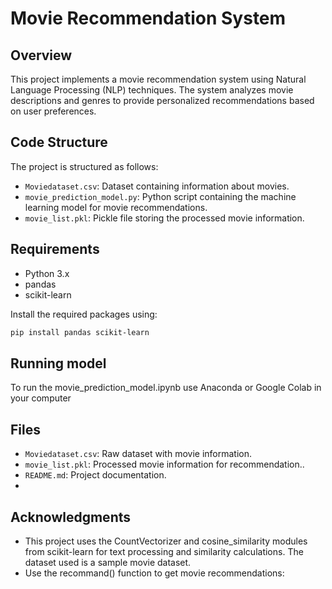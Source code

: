 # Movie Recommendation System

## Overview

This project implements a movie recommendation system using Natural Language Processing (NLP) techniques. The system analyzes movie descriptions and genres to provide personalized recommendations based on user preferences.

## Code Structure

The project is structured as follows:

- `Moviedataset.csv`: Dataset containing information about movies.
- `movie_prediction_model.py`: Python script containing the machine learning model for movie recommendations.
- `movie_list.pkl`: Pickle file storing the processed movie information.


## Requirements

- Python 3.x
- pandas
- scikit-learn

Install the required packages using:

```bash
pip install pandas scikit-learn
```
## Running model 

To run the movie_prediction_model.ipynb use Anaconda or Google Colab in your computer

## Files

- `Moviedataset.csv`: Raw dataset with movie information.
- `movie_list.pkl`: Processed movie information for recommendation..
- `README.md`: Project documentation.
- 
## Acknowledgments

- This project uses the CountVectorizer and cosine_similarity modules from scikit-learn for text processing and similarity calculations.
The dataset used is a sample movie dataset.
- Use the recommand() function to get movie recommendations: